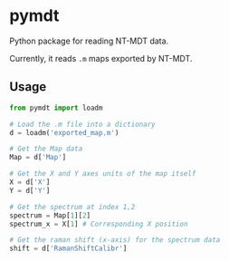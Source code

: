 # pymdt

Python package for reading NT-MDT data.

Currently, it reads `.m` maps exported by NT-MDT.

## Usage

```python
from pymdt import loadm

# Load the .m file into a dictionary
d = loadm('exported_map.m')

# Get the Map data
Map = d['Map']

# Get the X and Y axes units of the map itself
X = d['X']
Y = d['Y']

# Get the spectrum at index 1,2
spectrum = Map[1][2]
spectrum_x = X[1] # Corresponding X position

# Get the raman shift (x-axis) for the spectrum data
shift = d['RamanShiftCalibr']

```
